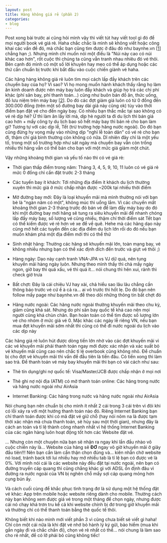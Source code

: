 ```yaml
---
layout: post
title: Hàng không giá rẻ (phần 2)
categories:
- blog
---
```


Post xong bài trước ai cũng hỏi mình vậy thì viết tút hay viết tool gì đó để mọi người book vé giá rẻ. Haha chắc chắc là mình sẽ không viết hoặc công khai các vấn đề đó, mà chắc bạn cũng tìm được ở đâu đó như baynhe.vn [[1]] chẳng hạn ;). Nhưng mình chỉ muốn nói một điều là "Núi này cao có núi khác cao hơn", rốt cuộc thì chúng ta cũng vẫn tranh nhau nhiêu đó vé thôi. Bên cạnh đó mình có một số lời khuyên hay mẹo có thể áp dụng hoặc các thứ cần chuẩn bị trước khi bắt đầu vào cuộc chiến giành vé haha.

Các hãng hàng không giá rẻ luôn tìm mọi cách lấp đầy khách trên các chuyến bay của họ? Vì sao? Vì họ mong muốn hành khách thấy rằng họ làm ăn kinh doanh được nên máy bay luôn đầy khách và giúp họ trả các chi phí khác (phí sân bay, phí thanh toán...) cũng như buôn bán đồ ăn, thức uống, đồ lưu niệm trên máy bay [[2]]. Do đó các đợt giảm giá luôn có từ 0 đồng đến 300.000 đồng (trên một số đường bay dài giá này cũng ok) tùy vào thời điểm bạn đặt vé cho đến ngày bay. Có nhiều bạn thắc mắc tại sao không có vé rẻ dịp hè? Ừ thì làm ăn lấy lời mà, dịp hè người ta đi du lịch thì bán giá cao hơn + mấy công ty du lịch bao sô hết máy bay thì bán rẻ cho bạn làm gì? Tương tự với các dịp lễ, Tết (trừ trường hợp hãng nước ngoài). Do đó bạn cũng đừng hy vọng mấy vào những dịp "nghỉ lễ toàn dân" có vé rẻ cho bạn đi, thậm chí giá bình thường còn không có nữa. Dĩ nhiên đây chỉ là một yếu tố, trong một số trường hợp như sát ngày mà chuyến bay vẫn còn trống nhiều thì hãng vẫn có thể bán cho bạn với một mức giá giảm một chút.

Vậy những khoảng thời gian và yếu tố nào thì có vé giá rẻ:

- Thời gian thấp điểm trong năm: Tháng 3, 4, 5, 9, 10, 11 luôn có vé giá rẻ mức 0 đồng chỉ cần đặt trước 2-3 tháng

- Các tuyến bay ít khách: Tới những địa điểm ít khách du lịch thường xuyên thì mức giá ở mức chấp nhận được ~200k tại nhiều thời điểm

- Mở đường bay mới: Đây là loại khuyến mãi mà mình thường nói với bạn bè là "ngàn năm có một", không múc thì uổng lắm. Vì các chuyến mất khoảng thời gian 2-3 tháng trước đó bán vé để làm đầy máy bay do đó khi một đường bay mới hãng sẽ tung ra siêu khuyến mãi để nhanh chóng lấp đầy máy bay, số lượng vé cũng nhiều, thậm chí thời điểm sát Tết bạn có thể kiếm được vé rẻ hơn vé xe để về quê. Hehe mà các hãng dạo này cũng mở hết các tuyến đến các địa điểm du lịch lớn rồi do đó nếu bạn muốn khám phá một địa điểm mới thì có thể thử

- Sinh nhật hãng: Thường các hãng sẽ khuyến mãi lớn, toàn mạng bay, vé không nhiều nhưng bạn có thể xác định đích đến trước và giựt vé thôi ;)

- Hàng ngày: Dạo này cạnh tranh VNA-JPA vs VJ dữ quá, nên tung khuyến mãi hàng ngày luôn. Nhưng theo mình thấy thì chả mấy ngày ngon, giờ bay thì quá xấu, vé thì quá ít... nói chung thì hên xui, rảnh thì check giờ trưa

- Bất chợt: Đây là cái chiêu VJ hay xài, chả hiểu sao lâu lâu chẳng cần thông báo trước vé cứ ề à cả ra... ai vô trước thì hốt lẹ. Do đó bạn nên follow mấy page như baynhe.vn để theo dõi những thông tin bất chợt đó

- Hãng nước ngoài: Các hãng nước ngoài thường khuyến mãi theo chu kỳ, giảm cũng khá sát. Nhưng do phí sân bay quốc tế khá cao nên mọi người cũng khá chùn chân. Bạn hoàn toàn có thể tìm được số lượng lớn vé cho nhóm ở mức giá vé 0. Mặc khác các ngày lễ riêng VN, nếu bạn mua đợt khuyến mãi sớm nhất thì cũng có thể đi nước ngoài du lịch vào các dịp này

Các hãng giá rẻ luôn hút được dòng tiền lớn nhờ vào các đợt khuyến mãi vì các vé khuyến mãi phải thanh toán ngay mới được xác nhận và xác suất bỏ vé khuyến mãi cũng cao nên chắc tỉ lệ overbook cũng không nhỏ. Để chuẩn bị cho đợt vé khuyến mãi thì vấn đề đầu tiên là tiền đâu. Có tiền xong thì làm sao trả. Để thanh toán vé máy bay khuyến mãi thì bạn có vài cách như sau:

- Thẻ tín dụng/ghi nợ quốc tế: Visa/Master/JCB được chấp nhận ở mọi nơi

- Thẻ ghi nợ nội địa (ATM) có mở thanh toán online: Các hãng trong nước và hãng nước ngoài như AirAsia

- Internet Banking: Các hãng trong nước và hãng nước ngoài như AirAsia

Nói chung bạn nên chuẩn bị cho mình ít nhất 2 cái trong 3 cái trên vì đôi khi có lỗi xảy ra với một hướng thanh toán nào đó. Riêng Internet Banking bạn chỉ thanh toán được khi có mã đặt vé giữ chỗ (hay nói nôm na là được tạm thời xác nhận mà chưa thanh toán, sẽ hủy sau một thời gian), nhưng đây là cách an toàn và tỉ lệ thành công nhanh nhất vì hệ thống Internet Banking của các ngân hàng luôn hoạt động tốt hơn các Website đặt vé.

... Nhưng còn một chuyện nữa bạn sẽ nhận ra ngay khi lần đầu nhào vô cuộc chiến này là... Website của hãng sẽ **ĐƠ** ngay vô giờ khuyến mãi ở giây đầu tiên!!! Nên bạn cần làm cẩn thận chọn đúng và... kiên nhẫn chờ website nó load, tránh back tới lui nhiều hay mở nhiều tab là tỉ lệ bạn có được vé là 0%. Với mình nói cái là các website này đều đặt tại nước ngoài, nên bạn có đường truyền cáp quang thì cũng chẳng khác gì với ADSL ổn định đâu vì đường ra nước ngoài của VN bị nghẽn chỗ mấy sợi cáp quang mỏng hơn cụng bún ấy.

Và cách cuối cùng để khắc phục tình trạng đơ là sử dụng một hệ thống đặt vé khác: App trên mobile hoặc website riêng dành cho mobile. Thường cách này bạn không xem được giá vé trong một tháng để chọn ngày, nhưng được cái nó chạy khá trơn tru kể cả khi website chính bị đơ trong giờ khuyến mãi và thường chỉ có thể thanh toán bẳng thẻ quốc tế thôi.

Không biết khi nào mình mới viết phần 3 vì cũng chưa biết sẽ viết gì haha! Chỉ còn một cái nữa là khi đặt vé nhớ bỏ hành lý ký gửi, bảo hiểm (mua khi gần ngày đi và chắc chắn đi), chọn vé rẻ nhất có thể... nói chung là làm sao cho rẻ nhất, để có lỡ phải bỏ cũng không tiếc!

[1]: http://baynhe.vn/huong-dan "Hướng dẫn đặt vé máy bay, cầm tay chỉ việc dễ như ăn cháo"

[2]: http://kinhdoanh.vnexpress.net/tin-tuc/doanh-nghiep/vietjet-air-thu-289-ty-dong-tu-ban-my-tom-gau-bong-3138831.html "Vietjet Air thu 289 tỷ đồng từ bán mỳ tôm, gấu bông"